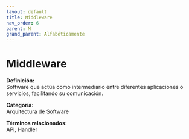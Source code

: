 ```yaml
---
layout: default
title: Middleware
nav_order: 6
parent: M
grand_parent: Alfabéticamente
---
```


# Middleware

**Definición:**  
Software que actúa como intermediario entre diferentes aplicaciones o servicios, facilitando su comunicación.

**Categoría:**  
Arquitectura de Software  

  


**Términos relacionados:**  
API, Handler
